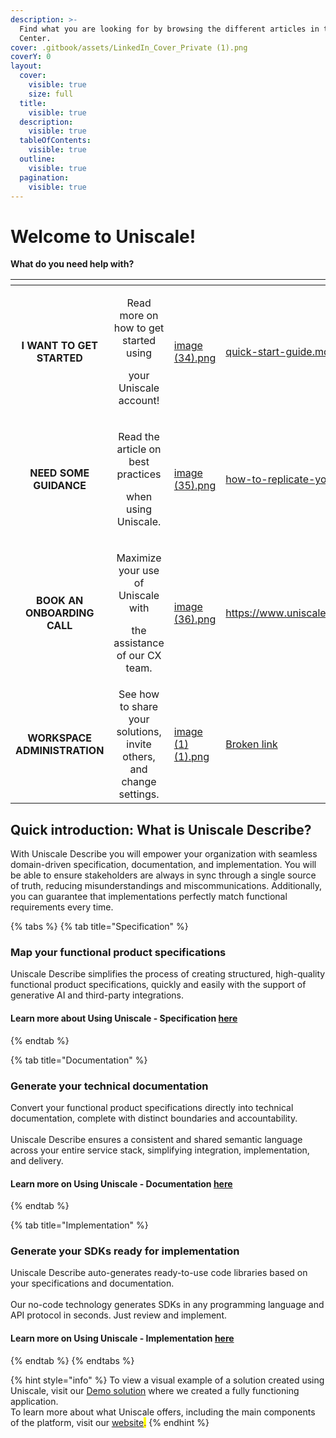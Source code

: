 ```yaml
---
description: >-
  Find what you are looking for by browsing the different articles in the Help
  Center.
cover: .gitbook/assets/LinkedIn_Cover_Private (1).png
coverY: 0
layout:
  cover:
    visible: true
    size: full
  title:
    visible: true
  description:
    visible: true
  tableOfContents:
    visible: true
  outline:
    visible: true
  pagination:
    visible: true
---
```


# Welcome to Uniscale!

**What do you need help with?**

<table data-card-size="large" data-view="cards"><thead><tr><th align="center"></th><th align="center"></th><th data-hidden data-card-cover data-type="files"></th><th data-hidden data-card-target data-type="content-ref"></th></tr></thead><tbody><tr><td align="center"><strong>I WANT TO GET STARTED</strong></td><td align="center"><p>Read more on how to get started using </p><p>your Uniscale account!</p></td><td><a href=".gitbook/assets/image (34).png">image (34).png</a></td><td><a href="getting-started/quick-start-guide.md">quick-start-guide.md</a></td></tr><tr><td align="center"><strong>NEED SOME GUIDANCE</strong></td><td align="center"><p>Read the article on best practices</p><p> when using Uniscale.</p></td><td><a href=".gitbook/assets/image (35).png">image (35).png</a></td><td><a href="getting-started/how-to-replicate-your-project.md">how-to-replicate-your-project.md</a></td></tr><tr><td align="center"><strong>BOOK AN ONBOARDING CALL</strong></td><td align="center"><p>Maximize your use of Uniscale with</p><p>the assistance of our CX team.</p></td><td><a href=".gitbook/assets/image (36).png">image (36).png</a></td><td><a href="https://www.uniscale.com/onboarding">https://www.uniscale.com/onboarding</a></td></tr><tr><td align="center"><strong>WORKSPACE ADMINISTRATION</strong></td><td align="center">See how to share your solutions, invite others, and change settings.</td><td><a href=".gitbook/assets/image (1) (1).png">image (1) (1).png</a></td><td><a href="broken-reference">Broken link</a></td></tr></tbody></table>



## Quick introduction: What is Uniscale Describe?

With Uniscale Describe you will empower your organization with seamless domain-driven specification, documentation, and implementation. You will be able to ensure stakeholders are always in sync through a single source of truth, reducing misunderstandings and miscommunications. Additionally, you can guarantee that implementations perfectly match functional requirements every time.



{% tabs %}
{% tab title="Specification" %}
### **Map your functional product specifications**

Uniscale Describe simplifies the process of creating structured, high-quality functional product specifications, quickly and easily with the support of generative AI and third-party integrations.

#### Learn more about Using Uniscale - Specification [here](using-uniscale/specification/solution-basics.md)
{% endtab %}

{% tab title="Documentation" %}
### **Generate your technical documentation**

Convert your functional product specifications directly into technical documentation, complete with distinct boundaries and accountability.\
\
Uniscale Describe ensures a consistent and shared semantic language across your entire service stack, simplifying integration, implementation, and delivery.

#### &#x20;Learn more on Using Uniscale - Documentation [here](./#documentation)&#x20;
{% endtab %}

{% tab title="Implementation" %}
### **Generate your SDKs ready for implementation**

Uniscale Describe auto-generates ready-to-use code libraries based on your specifications and documentation.\
\
Our no-code technology generates SDKs in any programming language and API protocol in seconds. Just review and implement.

#### Learn more on Using Uniscale - Implementation [here](./#implementation)&#x20;
{% endtab %}
{% endtabs %}



{% hint style="info" %}
To view a visual example of a solution created using Uniscale, visit our [Demo solution](https://app.uniscale.com/8c68f0da-8a3c-45bb-abba-2b6d36aa6b3c/user/solution/fb344616-794e-4bd7-b81a-fb1e3361701f/design) where we created a fully functioning application. \
To learn more about what Uniscale offers, including the main components of the platform, visit our [website](https://www.uniscale.com/products/uniscale-describe)<mark style="color:purple;">.</mark>&#x20;
{% endhint %}
